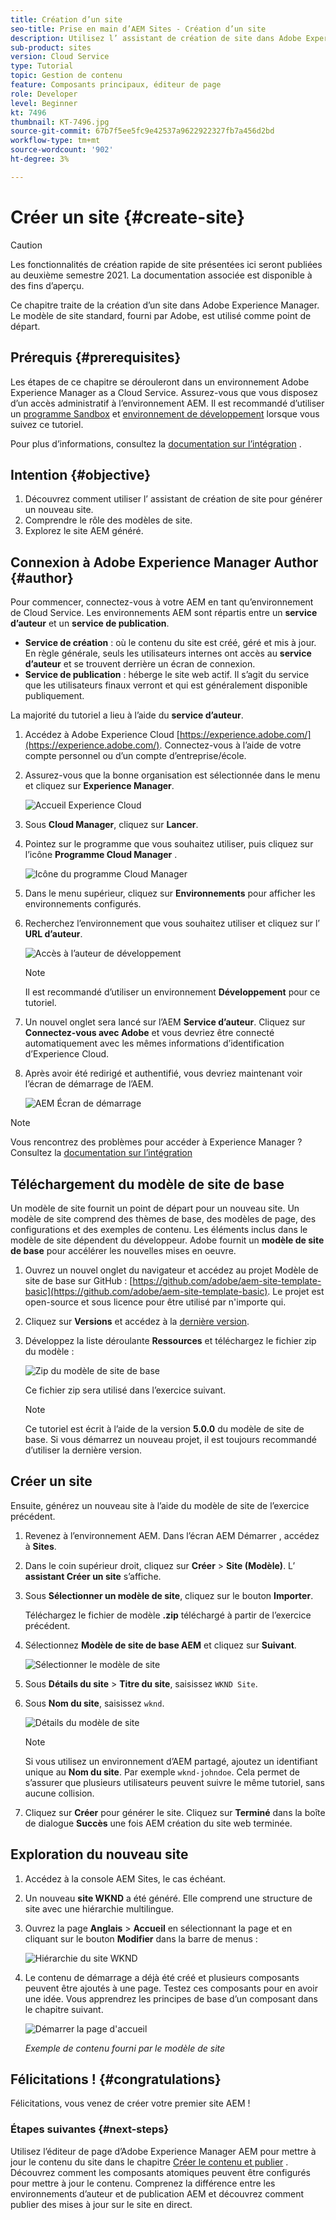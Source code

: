 ```yaml
---
title: Création d’un site
seo-title: Prise en main d’AEM Sites - Création d’un site
description: Utilisez l’ assistant de création de site dans Adobe Experience Manager, AEM, pour générer un nouveau site web. Le modèle de site standard fourni par Adobe est utilisé comme point de départ pour le nouveau site.
sub-product: sites
version: Cloud Service
type: Tutorial
topic: Gestion de contenu
feature: Composants principaux, éditeur de page
role: Developer
level: Beginner
kt: 7496
thumbnail: KT-7496.jpg
source-git-commit: 67b7f5ee5fc9e42537a9622922327fb7a456d2bd
workflow-type: tm+mt
source-wordcount: '902'
ht-degree: 3%

---
```



# Créer un site {#create-site}

>[!CAUTION]
>
> Les fonctionnalités de création rapide de site présentées ici seront publiées au deuxième semestre 2021. La documentation associée est disponible à des fins d’aperçu.

Ce chapitre traite de la création d’un site dans Adobe Experience Manager. Le modèle de site standard, fourni par Adobe, est utilisé comme point de départ.

## Prérequis {#prerequisites}

Les étapes de ce chapitre se dérouleront dans un environnement Adobe Experience Manager as a Cloud Service. Assurez-vous que vous disposez d’un accès administratif à l’environnement AEM. Il est recommandé d’utiliser un [programme Sandbox](https://experienceleague.adobe.com/docs/experience-manager-cloud-service/onboarding/getting-access/sandbox-programs/introduction-sandbox-programs.html) et [environnement de développement](https://experienceleague.adobe.com/docs/experience-manager-cloud-service/implementing/using-cloud-manager/manage-environments.html?lang=fr) lorsque vous suivez ce tutoriel.

Pour plus d’informations, consultez la [documentation sur l’intégration](https://experienceleague.adobe.com/docs/experience-manager-cloud-service/onboarding/home.html?lang=fr) .

## Intention {#objective}

1. Découvrez comment utiliser l’ assistant de création de site pour générer un nouveau site.
1. Comprendre le rôle des modèles de site.
1. Explorez le site AEM généré.

## Connexion à Adobe Experience Manager Author {#author}

Pour commencer, connectez-vous à votre AEM en tant qu’environnement de Cloud Service. Les environnements AEM sont répartis entre un **service d’auteur** et un **service de publication**.

* **Service de création**  : où le contenu du site est créé, géré et mis à jour. En règle générale, seuls les utilisateurs internes ont accès au **service d’auteur** et se trouvent derrière un écran de connexion.
* **Service de publication**  : héberge le site web actif. Il s’agit du service que les utilisateurs finaux verront et qui est généralement disponible publiquement.

La majorité du tutoriel a lieu à l’aide du **service d’auteur**.

1. Accédez à Adobe Experience Cloud [https://experience.adobe.com/](https://experience.adobe.com/). Connectez-vous à l’aide de votre compte personnel ou d’un compte d’entreprise/école.
1. Assurez-vous que la bonne organisation est sélectionnée dans le menu et cliquez sur **Experience Manager**.

   ![Accueil Experience Cloud](assets/create-site/experience-cloud-home-screen.png)

1. Sous **Cloud Manager**, cliquez sur **Lancer**.
1. Pointez sur le programme que vous souhaitez utiliser, puis cliquez sur l’icône **Programme Cloud Manager** .

   ![Icône du programme Cloud Manager](assets/create-site/cloud-manager-program-icon.png)

1. Dans le menu supérieur, cliquez sur **Environnements** pour afficher les environnements configurés.

1. Recherchez l’environnement que vous souhaitez utiliser et cliquez sur l’ **URL d’auteur**.

   ![Accès à l’auteur de développement](assets/create-site/access-dev-environment.png)

   >[!NOTE]
   >
   >Il est recommandé d’utiliser un environnement **Développement** pour ce tutoriel.

1. Un nouvel onglet sera lancé sur l’AEM **Service d’auteur**. Cliquez sur **Connectez-vous avec Adobe** et vous devriez être connecté automatiquement avec les mêmes informations d’identification d’Experience Cloud.

1. Après avoir été redirigé et authentifié, vous devriez maintenant voir l’écran de démarrage de l’AEM.

   ![AEM Écran de démarrage](assets/create-site/aem-start-screen.png)

>[!NOTE]
>
> Vous rencontrez des problèmes pour accéder à Experience Manager ? Consultez la [documentation sur l’intégration](https://experienceleague.adobe.com/docs/experience-manager-cloud-service/onboarding/home.html)

## Téléchargement du modèle de site de base

Un modèle de site fournit un point de départ pour un nouveau site. Un modèle de site comprend des thèmes de base, des modèles de page, des configurations et des exemples de contenu. Les éléments inclus dans le modèle de site dépendent du développeur. Adobe fournit un **modèle de site de base** pour accélérer les nouvelles mises en oeuvre.

1. Ouvrez un nouvel onglet du navigateur et accédez au projet Modèle de site de base sur GitHub : [https://github.com/adobe/aem-site-template-basic](https://github.com/adobe/aem-site-template-basic). Le projet est open-source et sous licence pour être utilisé par n&#39;importe qui.
1. Cliquez sur **Versions** et accédez à la [dernière version](https://github.com/adobe/aem-site-template-basic/releases/latest).
1. Développez la liste déroulante **Ressources** et téléchargez le fichier zip du modèle :

   ![Zip du modèle de site de base](assets/create-site/template-basic-zip-file.png)

   Ce fichier zip sera utilisé dans l’exercice suivant.

   >[!NOTE]
   >
   > Ce tutoriel est écrit à l’aide de la version **5.0.0** du modèle de site de base. Si vous démarrez un nouveau projet, il est toujours recommandé d’utiliser la dernière version.

## Créer un site

Ensuite, générez un nouveau site à l’aide du modèle de site de l’exercice précédent.

1. Revenez à l’environnement AEM. Dans l’écran AEM Démarrer , accédez à **Sites**.
1. Dans le coin supérieur droit, cliquez sur **Créer** > **Site (Modèle)**. L’ **assistant Créer un site** s’affiche.
1. Sous **Sélectionner un modèle de site**, cliquez sur le bouton **Importer**.

   Téléchargez le fichier de modèle **.zip** téléchargé à partir de l’exercice précédent.

1. Sélectionnez **Modèle de site de base AEM** et cliquez sur **Suivant**.

   ![Sélectionner le modèle de site](assets/create-site/select-site-template.png)

1. Sous **Détails du site** > **Titre du site**, saisissez `WKND Site`.
1. Sous **Nom du site**, saisissez `wknd`.

   ![Détails du modèle de site](assets/create-site/site-template-details.png)

   >[!NOTE]
   >
   > Si vous utilisez un environnement d’AEM partagé, ajoutez un identifiant unique au **Nom du site**. Par exemple `wknd-johndoe`. Cela permet de s’assurer que plusieurs utilisateurs peuvent suivre le même tutoriel, sans aucune collision.

1. Cliquez sur **Créer** pour générer le site. Cliquez sur **Terminé** dans la boîte de dialogue **Succès** une fois AEM création du site web terminée.

## Exploration du nouveau site

1. Accédez à la console AEM Sites, le cas échéant.
1. Un nouveau **site WKND** a été généré. Elle comprend une structure de site avec une hiérarchie multilingue.
1. Ouvrez la page **Anglais** > **Accueil** en sélectionnant la page et en cliquant sur le bouton **Modifier** dans la barre de menus :

   ![Hiérarchie du site WKND](assets/create-site/wknd-site-starter-hierarchy.png)

1. Le contenu de démarrage a déjà été créé et plusieurs composants peuvent être ajoutés à une page. Testez ces composants pour en avoir une idée. Vous apprendrez les principes de base d’un composant dans le chapitre suivant.

   ![Démarrer la page d&#39;accueil](assets/create-site/start-home-page.png)

   *Exemple de contenu fourni par le modèle de site*

## Félicitations !  {#congratulations}

Félicitations, vous venez de créer votre premier site AEM !

### Étapes suivantes {#next-steps}

Utilisez l’éditeur de page d’Adobe Experience Manager AEM pour mettre à jour le contenu du site dans le chapitre [Créer le contenu et publier](author-content-publish.md) . Découvrez comment les composants atomiques peuvent être configurés pour mettre à jour le contenu. Comprenez la différence entre les environnements d’auteur et de publication AEM et découvrez comment publier des mises à jour sur le site en direct.
